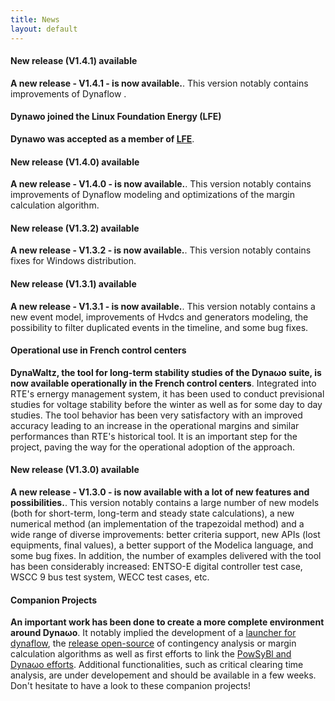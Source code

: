 ```yaml
---
title: News
layout: default
---
```

<!--
    Except where otherwise noted, content in this website is Copyright (c)
    2015-2020, RTE (http://www.rte-france.com) and licensed under a
    CC-BY-4.0 (https://creativecommons.org/licenses/by/4.0/)
    license. All rights reserved.
-->
<a name="V1.4.1Release"></a>

#### New release (V1.4.1) available

**A new release - V1.4.1 - is now available.**. This version notably contains improvements of Dynaflow
.
<a name="DynawoInLFE"></a>

#### Dynawo joined the Linux Foundation Energy (LFE)

**Dynawo was accepted as a member of [LFE](https://www.lfenergy.org/)**. 

<a name="V1.4.0Release"></a>

#### New release (V1.4.0) available

**A new release - V1.4.0 - is now available.**. This version notably contains improvements of Dynaflow modeling and optimizations of the margin calculation algorithm.

<a name="V1.3.2Release"></a>

#### New release (V1.3.2) available

**A new release - V1.3.2 - is now available.**. This version notably contains fixes for Windows distribution.

<a name="V1.3.1Release"></a>

#### New release (V1.3.1) available

**A new release - V1.3.1 - is now available.**. This version notably contains a new event model, improvements of Hvdcs and generators modeling, the possibility to filter duplicated events in the timeline, and some bug fixes.

<a name="OperationalUse"></a>

#### Operational use in French control centers

**DynaWaltz, the tool for long-term stability studies of the Dyna&omega;o suite, is now available operationally in the French control centers**. Integrated into RTE's ernergy management system, it has been used to conduct previsional studies for voltage stability before the winter as well as for some day to day studies. The tool behavior has been very satisfactory with an improved accuracy leading to an increase in the operational margins and similar performances than RTE's historical tool. It is an important step for the project, paving the way for the operational adoption of the approach.

<a name="V1.3.0Release"></a>

#### New release (V1.3.0) available

**A new release - V1.3.0 - is now available with a lot of new features and possibilities.**. This version notably contains a large number of new models (both for short-term, long-term and steady state calculations), a new numerical method (an implementation of the trapezoidal method) and a wide range of diverse improvements: better criteria support, new APIs (lost equipments, final values), a better support of the Modelica language, and some bug fixes. In addition, the number of examples delivered with the tool has been considerably increased: ENTSO-E digital controller test case, WSCC 9 bus test system, WECC test cases, etc. 

<a name="Features"></a>

#### Companion Projects

**An important work has been done to create a more complete environment around Dyna&omega;o**. It notably implied the development of a [launcher for dynaflow](https://github.com/dynawo/dynaflow-launcher), the [release open-source](https://github.com/dynawo/dynawo-algorithms) of contingency analysis or margin calculation algorithms as well as first efforts to link the [PowSyBl and Dyna&omega;o efforts](https://github.com/powsybl/powsybl-dynawo). Additional functionalities, such as critical clearing time analysis, are under developement and should be available in a few weeks. Don't hesitate to have a look to these companion projects!
